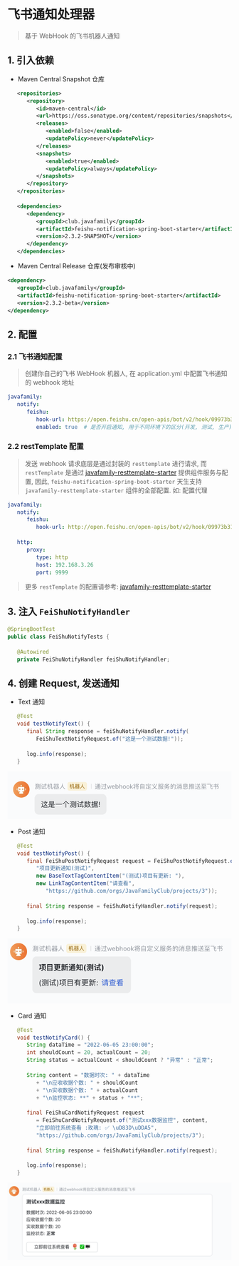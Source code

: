 # 飞书通知处理器

> 基于 WebHook 的飞书机器人通知

## 1. 引入依赖

* Maven Central Snapshot 仓库

``` xml
   <repositories>
      <repository>
         <id>maven-central</id>
         <url>https://oss.sonatype.org/content/repositories/snapshots</url>
         <releases>
            <enabled>false</enabled>
            <updatePolicy>never</updatePolicy>
         </releases>
         <snapshots>
            <enabled>true</enabled>
            <updatePolicy>always</updatePolicy>
         </snapshots>
      </repository>
   </repositories>

   <dependencies>
      <dependency>
         <groupId>club.javafamily</groupId>
         <artifactId>feishu-notification-spring-boot-starter</artifactId>
         <version>2.3.2-SNAPSHOT</version>
      </dependency>
   </dependencies>
```

* Maven Central Release 仓库(发布审核中)

``` xml
<dependency>
   <groupId>club.javafamily</groupId>
   <artifactId>feishu-notification-spring-boot-starter</artifactId>
   <version>2.3.2-beta</version>
</dependency>
```

## 2. 配置

### 2.1 飞书通知配置

> 创建你自己的飞书 WebHook 机器人, 在 application.yml 中配置飞书通知的 webhook 地址

```yml
javafamily:
   notify:
      feishu:
         hook-url: https://open.feishu.cn/open-apis/bot/v2/hook/09973b31-0c1a-4924-b900-6173bb429644
         enabled: true  # 是否开启通知, 用于不同环境下的区分(开发, 测试, 生产), 默认为 true
```

### 2.2 restTemplate 配置

> 发送 webhook 请求底层是通过封装的 `resttemplate` 进行请求,
> 而 `restTemplate` 是通过 [javafamily-resttemplate-starter](https://github.com/JavaFamilyClub/javafamily-core/tree/main/javafamily-resttemplate-starter)
> 提供组件服务与配置, 因此, `feishu-notification-spring-boot-starter` 天生支持 `javafamily-resttemplate-starter` 组件的全部配置.
> 如: 配置代理

``` yml
javafamily:
   notify:
      feishu:
         hook-url: http://open.feishu.cn/open-apis/bot/v2/hook/09973b31-0c1a-4924-b900-6173bb429644

   http:
      proxy:
         type: http
         host: 192.168.3.26
         port: 9999
```

> 更多 `restTemplate` 的配置请参考: [javafamily-resttemplate-starter](https://github.com/JavaFamilyClub/javafamily-core/tree/main/javafamily-resttemplate-starter)

## 3. 注入 `FeiShuNotifyHandler`

``` java
@SpringBootTest
public class FeiShuNotifyTests {

   @Autowired
   private FeiShuNotifyHandler feiShuNotifyHandler;
```

## 4. 创建 Request, 发送通知

* Text 通知
```java
   @Test
   void testNotifyText() {
      final String response = feiShuNotifyHandler.notify(
         FeiShuTextNotifyRequest.of("这是一个测试数据!"));

      log.info(response);
   }
```

![image-20220806170743367](img/README//image-20220806170743367.png)

* Post 通知
```java
   @Test
   void testNotifyPost() {
      final FeiShuPostNotifyRequest request = FeiShuPostNotifyRequest.of(
         "项目更新通知(测试)",
         new BaseTextTagContentItem("(测试)项目有更新: "),
         new LinkTagContentItem("请查看",
            "https://github.com/orgs/JavaFamilyClub/projects/3"));

      final String response = feiShuNotifyHandler.notify(request);

      log.info(response);
   }
```

![image-20220806170844395](img/README//image-20220806170844395.png)

* Card 通知

``` java
   @Test
   void testNotifyCard() {
      String dataTime = "2022-06-05 23:00:00";
      int shouldCount = 20, actualCount = 20;
      String status = actualCount < shouldCount ? "异常" : "正常";

      String content = "数据时次: " + dataTime
         + "\n应收收据个数: " + shouldCount
         + "\n实收数据个数: " + actualCount
         + "\n监控状态: **" + status + "**";

      final FeiShuCardNotifyRequest request
         = FeiShuCardNotifyRequest.of("测试xxx数据监控", content,
         "立即前往系统查看 :玫瑰:️ ✅ \uD83D\uDDA5️",
         "https://github.com/orgs/JavaFamilyClub/projects/3");

      final String response = feiShuNotifyHandler.notify(request);

      log.info(response);
   }
```

![image-20220806170925022](img/README//image-20220806170925022.png)
